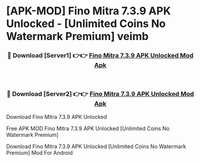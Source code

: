 # [APK-MOD] Fino Mitra 7.3.9 APK Unlocked - [Unlimited Coins No Watermark Premium] veimb



<div align="center">
<h3>🔴 Download [Server1] 👉👉 <a href="https://momento.my/?title=Fino_Mitra_7.3.9_APK_Unlocked">Fino Mitra 7.3.9 APK Unlocked Mod Apk</a></h3><br>

<h3>🔴 Download [Server2] 👉👉 <a href="https://momento.my/?title=Fino_Mitra_7.3.9_APK_Unlocked">Fino Mitra 7.3.9 APK Unlocked Mod Apk</a></h3>
</div>



Download Fino Mitra 7.3.9 APK Unlocked 

Free APK MOD Fino Mitra 7.3.9 APK Unlocked [Unlimited Coins No Watermark Premium]

Download Fino Mitra 7.3.9 APK Unlocked [Unlimited Coins No Watermark Premium] Mod For Android
